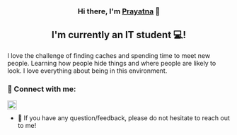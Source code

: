 
<h3 align="center">
Hi there, I'm <a href="https://www.prayatna.dev/" target="_blank" rel="noreferrer">Prayatna</a> 👋
</h3>

<h2 align="center">
I'm currently an IT student 💻!
</h2> 

I love the challenge of finding caches and spending time to meet new people. Learning how people hide things and where people are likely to look. I love everything about being in this environment.

### 🤝 Connect with me:

<a href="https://instagram.com/prayatnaaa"><img align="left" src="https://raw.githubusercontent.com/yushi1007/yushi1007/main/images/instagram.svg" alt="prayatnaaa | Instagram" width="21px"/></a>
</br>
- 💬 If you have any question/feedback, please do not hesitate to reach out to me!
